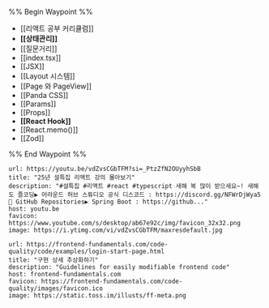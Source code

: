 %% Begin Waypoint %%
- [[리액트 공부 커리큘럼]]
- **[[상태관리]]**
- [[질문거리]]
- [[index.tsx]]
- [[JSX]]
- [[Layout 시스템]]
- [[Page 와 PageView]]
- [[Panda CSS]]
- [[Params]]
- [[Props]]
- **[[React Hook]]**
- [[React.memo()]]
- [[Zod]]

%% End Waypoint %%

```cardlink
url: https://youtu.be/vdZvsCGbTFM?si=_PtzZfN2OUyyhSbB
title: "25년 설특집 리액트 강의 몰아보기"
description: "#설특집 #리액트 #react #typescript 새해 복 많이 받으세요~! 새해도 즐코딩▶ 어라운드 허브 스튜디오 공식 디스코드 : https://discord.gg/NFWrDjWya5📌 GitHub Repositories▶ Spring Boot : https://github..."
host: youtu.be
favicon: https://www.youtube.com/s/desktop/ab67e92c/img/favicon_32x32.png
image: https://i.ytimg.com/vi/vdZvsCGbTFM/maxresdefault.jpg
```


```cardlink
url: https://frontend-fundamentals.com/code-quality/code/examples/login-start-page.html
title: "구현 상세 추상화하기"
description: "Guidelines for easily modifiable frontend code"
host: frontend-fundamentals.com
favicon: https://frontend-fundamentals.com/code-quality/images/favicon.ico
image: https://static.toss.im/illusts/ff-meta.png
```
